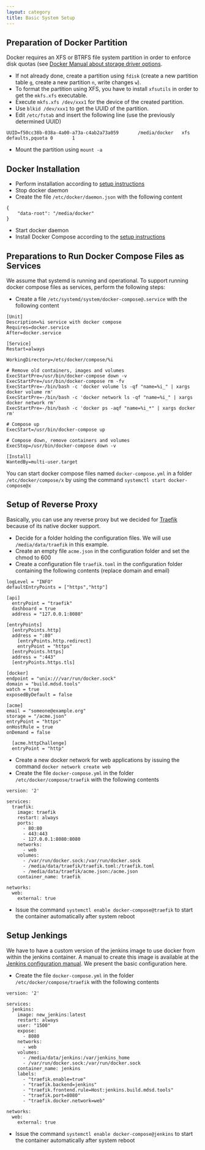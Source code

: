 ```yaml
---
layout: category
title: Basic System Setup
---
```


## Preparation of Docker Partition

Docker requires an XFS or BTRFS file system partition in order to enforce disk quotas (see [Docker Manual about storage driver options](https://docs.docker.com/engine/reference/commandline/run/).
* If not already done, create a partition using `fdisk` (create a new partition table `g`, create a new partition `n`, write changes `w`).
* To format the partition using XFS, you have to install `xfsutils` in order to get the `mkfs.xfs` executable.
* Execute `mkfs.xfs /dev/xxx1` for the device of the created partition.
* Use `blkid /dev/xxx1` to get the UUID of the partition.
* Edit `/etc/fstab` and insert the following line (use the previously determined UUID)
```
UUID=f50cc38b-038a-4a00-a73a-c4ab2a73a059       /media/docker   xfs     defaults,pquota 0       1
```
* Mount the partition using `mount -a`

## Docker Installation

* Perform installation according to [setup instructions](https://docs.docker.com/install/)
* Stop docker daemon
* Create the file `/etc/docker/daemon.json` with the following content
```
{
	"data-root": "/media/docker"
}
```
* Start docker daemon
* Install Docker Compose according to the [setup instructions](https://docs.docker.com/compose/install/)

## Preparations to Run Docker Compose Files as Services

We assume that systemd is running and operational. To support running docker compose files as services, perform the following steps:

* Create a file `/etc/systemd/system/docker-compose@.service` with the following content
```
[Unit]
Description=%i service with docker compose
Requires=docker.service
After=docker.service

[Service]
Restart=always

WorkingDirectory=/etc/docker/compose/%i

# Remove old containers, images and volumes
ExecStartPre=/usr/bin/docker-compose down -v
ExecStartPre=/usr/bin/docker-compose rm -fv
ExecStartPre=-/bin/bash -c 'docker volume ls -qf "name=%i_" | xargs docker volume rm'
ExecStartPre=-/bin/bash -c 'docker network ls -qf "name=%i_" | xargs docker network rm'
ExecStartPre=-/bin/bash -c 'docker ps -aqf "name=%i_*" | xargs docker rm'

# Compose up
ExecStart=/usr/bin/docker-compose up

# Compose down, remove containers and volumes
ExecStop=/usr/bin/docker-compose down -v

[Install]
WantedBy=multi-user.target
```

You can start docker compose files named `docker-compose.yml` in a folder `/etc/docker/compose/x` by using the command `systemctl start docker-compose@x`

## Setup of Reverse Proxy

Basically, you can use any reverse proxy but we decided for [Traefik](https://traefik.io/) because of its native docker support.

* Decide for a folder holding the configuration files. We will use `/media/data/traefik` in this example.
* Create an empty file `acme.json` in the configuration folder and set the chmod to 600
* Create a configuration file `traefik.toml` in the configuration folder containing the following contents (replace domain and email)
```
logLevel = "INFO"
defaultEntryPoints = ["https","http"]

[api]
  entryPoint = "traefik"
  dashboard = true
  address = "127.0.0.1:8080"

[entryPoints]
  [entryPoints.http]
  address = ":80"
    [entryPoints.http.redirect]
    entryPoint = "https"
  [entryPoints.https]
  address = ":443"
  [entryPoints.https.tls]

[docker]
endpoint = "unix:///var/run/docker.sock"
domain = "build.mdsd.tools"
watch = true
exposedByDefault = false

[acme]
email = "someone@example.org"
storage = "/acme.json"
entryPoint = "https"
onHostRule = true
onDemand = false

  [acme.httpChallenge]
  entryPoint = "http"
```
* Create a new docker network for web applications by issuing the command `docker network create web`
* Create the file `docker-compose.yml` in the folder `/etc/docker/compose/traefik` with the following contents
```
version: '2'

services:
  traefik:
    image: traefik
    restart: always
    ports:
      - 80:80
      - 443:443
      - 127.0.0.1:8080:8080
    networks:
      - web
    volumes:
      - /var/run/docker.sock:/var/run/docker.sock
      - /media/data/traefik/traefik.toml:/traefik.toml
      - /media/data/traefik/acme.json:/acme.json
    container_name: traefik

networks:
  web:
    external: true
```
* Issue the command `systemctl enable docker-compose@traefik` to start the container automatically after system reboot

## Setup Jenkings

We have to have a custom version of the jenkins image to use docker from within the jenkins container. A manual to create this image is available at the [Jenkins configuration manual](docker). We present the basic configuration here.

* Create the file `docker-compose.yml` in the folder `/etc/docker/compose/traefik` with the following contents
```
version: '2'

services:
  jenkins:
    image: new_jenkins:latest
    restart: always
    user: "1500"
    expose:
      - 8080
    networks:
      - web
    volumes:
      - /media/data/jenkins:/var/jenkins_home
      - /var/run/docker.sock:/var/run/docker.sock
    container_name: jenkins
    labels:
      - "traefik.enable=true"
      - "traefik.backend=jenkins"
      - "traefik.frontend.rule=Host:jenkins.build.mdsd.tools"
      - "traefik.port=8080"
      - "traefik.docker.network=web"

networks:
  web:
    external: true
```
* Issue the command `systemctl enable docker-compose@jenkins` to start the container automatically after system reboot
